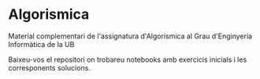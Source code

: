 # Algorismica
Material complementari de l'assignatura d'Algorísmica al Grau d'Enginyeria Informàtica de la UB

Baixeu-vos el repositori on trobareu notebooks amb exercicis inicials i les corresponents solucions.
